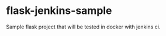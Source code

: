 flask-jenkins-sample
====================

Sample flask project that will be tested in docker with jenkins ci.
